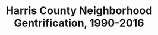 ---
schema: default
title: 'Harris County Neighborhood Gentrification, 1990-2016'
organization: 'Kinder Institute, Rice University'
notes: "Provides a gentrification type and susceptibility index for each census tract in Harris county. <br /> <br />\r\nChoudary, Wendie. “Neighborhood Gentrification across Harris County: 1990 to 2016.” Rice University-Kinder Institute: UDP, April 8, 2019. https://doi.org/10.25612/837.7mao80j3akg7."
resources:
  - name: 'Harris County Neighborhood Gentrification, 1990-2016 - ArcGIS'
    url: >-
      https://uchicago.box.com/shared/static/ekilftqh5xx8obksmym8mahd578coj3c.mpk
    format: ''
  - name: 'Harris County Neighborhood Gentrification, 1990-2016 - Data'
    url: >-
      https://uchicago.box.com/shared/static/gn9xgldphkbqsse7eoipin4d3bdzqf67.xlsx
    format: ''
  - name: 'Harris County Neighborhood Gentrification, 1990-2016 - Metadata'
    url: >-
      https://uchicago.box.com/shared/static/i84kkdhdbgnwtzq1ajefqc7w9rryxncz.docx
    format: ''
license: ''
category:
  - Planning / Zoning
  - Real Estate / Land Records
maintainer: Ben Fogarty
maintainer_email: ben.t.fogarty@gmail.com
---
